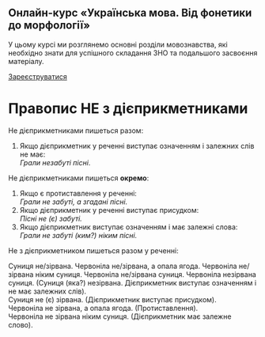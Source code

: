 <div class="banner">
  <h2 class="course">Онлайн-курс «Українська мова. Від фонетики до морфології»</h2>
  <p class="course-description">
     У цьому курсі ми розглянемо основні розділи мовознавства, які необхідно знати для успішного складання ЗНО та подальшого засвоєння матеріалу.<br>
  </p>
    <div class="button-wrapper">
        <a class="registration-button" target="_blank" href="http://bit.ly/2zuYUGS">Зареєструватися</a>
    </div>   
</div>

# Правопис НЕ з дiєприкметниками


<span class="p1">Не</span> дiєприкметниками пишеться разом:

<ol>
<li>Якщо дiєприкметник у реченнi виступає означенням i залежних слiв не має:<br><i>Грали незабутi пiснi</i>.</li>
</ol>

<span class="p1">Не</span> дiєприкметниками пишеться <b>окремо</b>:

<ol>
<li> Якщо є протиставлення у реченнi:<br>
<i>Грали не забутi, а згаданi пiснi.</i></li>
<li> Якщо дiєприкметник у реченнi виступає присудком:<br>
<i>Пiснi не (є) забутi.</i></li>
<li> Якщо дiєприкметник виступає означенням i має залежнi слова:<br>
<i>Грали не забутi (ким?) нiким пiснi.</i></li>
</ol>


<quiz> 
    <question>
       <p>Не з дієприкметником пишеться разом у реченні:</p>
           <answer correct>Суниця не/зірвана.</answer>
           <answer>Червоніла не/зірвана, а опала ягода.</answer>
           <answer>Червоніла не/зірвана ніким суниця.</answer>
           <answer>Червоніла не/зірвана суниця.</answer>
      <explanation>
Червоніла незірвана суниця. (Суниця (яка?) незірвана. Дієприкметник виступає означенням і не має залежних слів).<br>
Суниця не (є) зірвана. (Дієприкметник виступає присудком).<br>
Червоніла не зірвана, а опала ягода. (Протиставлення).<br>
Червоніла не зірвана ніким суниця. (Дієприкметник має залежне слово).<br>
</explanation>
    </question>
</quiz> 

